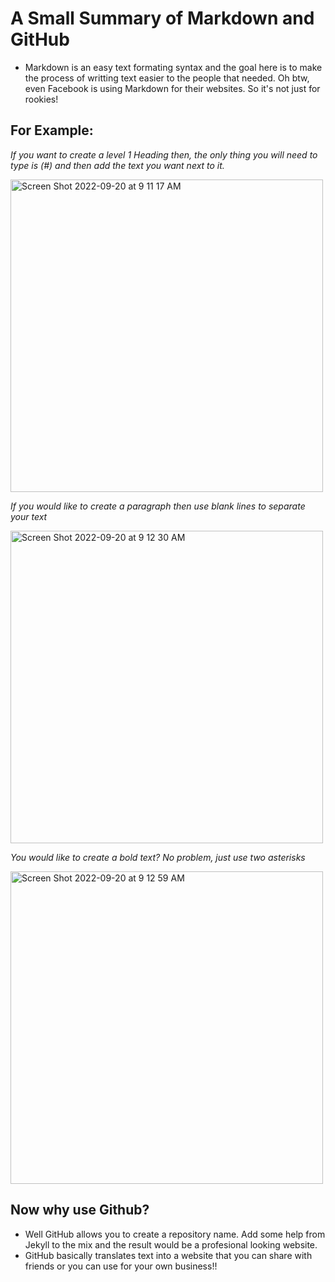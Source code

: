 # A Small Summary of Markdown and GitHub

* Markdown is an easy text formating syntax and the goal here is to make the process of writting text easier to the people that needed. Oh btw, even Facebook is using Markdown for their websites. So it's not just for rookies!

## For Example:

*If you want to create a level 1 Heading then, the only thing you will need to type is (#) and then add the text you want next to it.*

<img width="500" alt="Screen Shot 2022-09-20 at 9 11 17 AM" src="https://user-images.githubusercontent.com/113934137/191267288-cae6e427-2a2a-469f-b111-a16886b2389c.png">

*If you would like to create a paragraph then use blank lines to separate your text*

<img width="500" alt="Screen Shot 2022-09-20 at 9 12 30 AM" src="https://user-images.githubusercontent.com/113934137/191267771-01c8209f-6baf-4e2a-9a58-65dedc01deb1.png">

*You would like to create a bold text? No problem, just use two asterisks*

<img width="500" alt="Screen Shot 2022-09-20 at 9 12 59 AM" src="https://user-images.githubusercontent.com/113934137/191268206-9b2bfc45-8566-4d4f-9a78-c293bc4212d0.png">


## Now why use Github?

* Well GitHub allows you to create a repository name. Add some help from Jekyll to the mix and the result would be a profesional looking website.
* GitHub basically translates text into a website that you can share with friends or you can use for your own business!!
